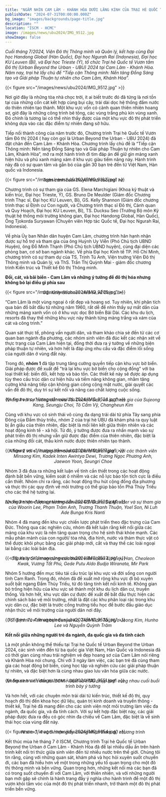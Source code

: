 ```yaml
---
title: "NGẮM NHÌN CAM LÂM - KHÁNH HÒA DƯỚI LĂNG KÍNH CỦA TRẠI HÈ QUỐC TẾ URBAN BEYOND THE URBAN 2024"
publishDate: "2024-07-31T00:00:00.000Z"
bg_image: "images/backgrounds/page-title.jpg"
description: ""
location: "ISCM - HCMC"
image: /images/news/ubu2024/IMG_9512.jpg
showImage: false
---
```


_Cuối tháng 7/2024, Viện Đô thị Thông minh và Quản lý, kết hợp cùng Đại học Handong Global (Hàn Quốc), Đại học Ngurah Rai (Indonesia), Đại học KU Leuven (Bỉ), và Đại học Trieste (Ý), tổ chức Trại hè Quốc tế Vươn tầm Đô thị (Urban Beyond the Urban - UBU) 2024 tại Cam Lâm - Khánh Hòa. Năm nay, trại hè lấy chủ đề “Tiếp cận Thông minh: Nền tảng Đồng Sáng tạo và Giải pháp Thuận tự nhiên cho Cam Lâm, Khánh Hòa”._

{{< figure src="/images/news/ubu2024/IMG_9512.jpg" >}}

Nơi giờ đây là những tòa nhà chọc trời, ít ai biết trước đó đã từng là nơi tồn tại của những cồn cát kết hợp cùng bụi cây, trải dài dọc hệ thống đầm nước do thiên nhiên tạo thành. Một khu vực vốn có cảnh quan thiên nhiên hoang sơ, giờ đây là những công trình bê tông, các vùng trắng phủ kín vùng xanh. Đó chính là tương lai có thể nhìn thấy được của một khu vực đô thị phát triển không dựa vào các đặc điểm tự nhiên đang sở hữu.

Tiếp nối thành công của năm trước đó, Chương trình Trại hè Quốc tế Vươn tầm Đô thị 2024 ( hay còn gọi là Urban Beyond the Urban - UBU 2024) đã đặt chân đến Cam Lâm - Khánh Hòa. Chương trình lấy chủ đề là “Tiếp cận Thông minh: Nền tảng Đồng Sáng tạo và Giải pháp Thuận tự nhiên cho Cam Lâm, Khánh Hòa”, mở ra một hành trình đi tìm đáp án để giữ gìn mảng xanh hiện hữu và phủ xanh mảng xám ở khu vực giàu tiềm năng này. Hành trình này đã có sự quan tâm và gắn bó của gần 30 bạn trẻ đến từ Việt Nam, Hàn quốc và Indonesia.

{{< figure src="/images/news/ubu2024/IMG_9182.jpg" >}}

_<center style="margin-top: -30px">Toàn cảnh buổi thuyết trình cuối trại hè</center>_

Chương trình có sự tham gia của GS. Elena Marchigiani (Khoa kỹ thuật và kiến trúc, Đại học Trieste, Ý), GS. Bruno De Meulder (Giám đốc Chương trình Thạc sĩ, Đại học KU Leuven, Bỉ), GS. Kelly Shannon (Giám đốc chương trình thạc sĩ Định cư Con người, và Chương trình thạc sĩ Đô thị, Cảnh quan và Quy Hoạch, Đại học KU Leuven, Bỉ), TS. Ducksu Seo (Trưởng Bộ môn Kỹ thuật hệ thống môi trường không gian, Đại học Handong Global, Hàn Quốc), Ông Tjokorda Suryawan (Chuyên viên Hợp tác Quốc tế, Đại học Ngurah Rai, Indonesia).

Về phía Ủy ban Nhân dân huyện Cam Lâm, chương trình hân hạnh nhận được sự hỗ trợ và tham gia của ông Huỳnh Uy Viễn (Phó Chủ tịch UBND Huyện), ông Đỗ Minh Thạnh (Phó Chủ tịch UBND huyện), cùng đại diện các phòng ban, cơ sở ban ngành khác. Về phía Đại học Kinh tế TP. Hồ Chí Minh, chương trình có sự tham dự của TS. Trịnh Tú Anh, Viện trưởng Viện Đô thị Thông minh và Quản lý, và ThS. Trần Thị Quỳnh Mai - giám đốc chương trình Kiến trúc và Thiết kế Đô thị Thông minh.

**Đồi, cát, và bãi biển - Cam Lâm và những ý tưởng để đô thị hóa nhưng không bỏ lại điều gì phía sau**

{{< figure src="/images/news/ubu2024/IMG_9206.jpg" >}}

_<center style="margin-top: -30px">GS. Kelly Shannon chia sẻ về Cam Lâm</center>_

“Cam Lâm là một vùng ngoại ô rất đẹp và hoang sơ. Tuy nhiên, khi phân tích qua bản đồ bắt đầu từ những năm 1960, rất dễ để nhìn thấy sự mất dần của những mảng xanh vốn có ở khu vực dọc Bờ biển Bãi Dài. Các khu du lịch, resorts đã thay thế những khu vực này thành từng mảng trắng và xám của cát và công trình.”

Quan sát thực tế, phỏng vấn người dân, và tham khảo chia sẻ đến từ các cơ quan ban ngành địa phương, các nhóm sinh viên đã đúc kết các nhận xét về thực trạng của Cam Lâm hiện tại, đồng thời đưa ra ý tưởng về những biện pháp thuận tự nhiên, và hơn hết là đáp ứng nhu cầu và đặc điểm lối sống của người dân ở vùng đất này.

Trong đó, **nhóm 1** đã tập trung tăng cường quyền tiếp cận khu vực bờ biển. Giải pháp được đề xuất để "trả lại khu vực bờ biển cho cộng đồng" với ba loại thiết kế: biến đổi, kết hợp và bảo tồn. Các thiết kế này sẽ được áp dụng tùy theo cấu trúc dân cư hiện hữu và tiềm năng không gian, nhằm tăng cường khả năng tiếp cận không gian công cộng mặt nước, giải quyết các vấn đề đô thị, duy trì sự kết nối và nâng cao chất lượng cuộc sống.

{{< figure src="/images/news/ubu2024/IMG_9524.jpg" >}}

_<center style="margin-top: -30px">Nhóm 1 với sự hướng dẫn của TS. Ducksu Seo, và sự tham gia của Sujeong Kang, Seungju Choi, Tô Cẩm Vỹ, Changheun Kim</center>_

Cùng với khu vực có sinh thái vô cùng đa dạng trải dài từ phía Tây sang phía Đông của Đầm thủy triều, nhóm 2 của trại hè UBU đã khám phá ra quy luật bị ẩn giấu của thiên nhiên, đặc biệt là mối liên kết giữa thiên nhiên và các hoạt động kinh tế - xã hội. Từ đó, ý tưởng được đưa ra nhấn mạnh vào sự phát triển đô thị nhưng vẫn giữ được đặc điểm của thiên nhiên, đặc biệt là của những đồi cát, thấu kính nước được thiên nhiên tạo thành.

{{< figure src="/images/news/ubu2024/IMG_9517.jpg" >}}

_<center style="margin-top: -30px">Nhóm 2 với sự hướng dẫn của GS. Elena Marchigiani, với các thành viên Minsang Kim, Kadek Inten Awintya Dewi, Trương Ngọc Phương Anh, Jaewon Yoon, Seungri Choe</center>_

Nhóm 3 đã đưa ra những kết luận về tính cần thiết trong các hoạt động đánh bắt bền vững, kiểm soát ô nhiễm và các nỗ lực bảo tồn tích cực là điều cần thiết. Nhóm chỉ ra rằng, các hoạt động thu hút cộng đồng địa phương và thực thi các quy định về môi trường có thể giúp bảo tồn Phá Thủy Triều cho các thế hệ tương lai.

{{< figure src="/images/news/ubu2024/IMG_9526.jpg" >}}

_<center style="margin-top: -30px">Nhóm 3 nhận được sự hướng dẫn của GS. Bruno De Meulder và sự tham gia của Woorin Lee, Phạm Trâm Anh, Trương Thanh Thuận, Yoel Son, Ni Luh Ade Bunga Kris Nanti</center>_

Nhóm 4 đã mang đến khu vực chiến lược phát triển theo đặc trưng của Cam Đức. Thông qua các nghiên cứu, nhóm đã kết luận rằng kết nối giữa các mảng của khu vực là nền tảng quan trọng cho hệ sinh thái khỏe mạnh. Các mẫu phân mảnh của con người/ tòa nhà, địa hình, nước và thảm thực vật có thể được khôi phục bằng các giải pháp mới, cắt và thay thế các loài ngoại lai bằng các loài bản địa.

{{< figure src="/images/news/ubu2024/IMG_9533.jpg" >}}
_<center style="margin-top: -30px">GS. Kelly Shannon cùng các thành viên nhóm 4: Heeju Han, Cheoleon Kwak, Vương Tất Phú, Gede Putu Aldo Budja Wiranata, Mir Park</center>_

Nhóm 5 hướng đến mục tiêu tái cấu trúc lại khu vực và đời sống con người tỉnh Cam Ranh. Trong đó, nhóm đã đề xuất mở rộng khu vực đi bộ xuyên suốt bắt ngang Đầm Thủy Triều, từ đó tăng tính kết nối kinh tế. Không gian bỏ trống hiện hữu của khu vực sẽ thành một khu du lịch dân cư, truyền thống. Và hơn hết, khu vực dân cư được đề xuất để bắt đầu thực hiện các chính sách bảo vệ môi trường, nhất là đặt các khu phân loại rác trong khu vực dân cư, đặc biệt là trước cổng trường tiểu học để bước đầu giáo dục nhận thức về môi trường của người dân nơi đây.

{{< figure src="/images/news/ubu2024/IMG_9535.jpg" >}}
_<center style="margin-top: -30px">TS. Trịnh Tú Anh và bạn Eunyul Ko, Trần Vĩnh Tài, Hyo Jeong Kim, Hunho Lee và Nguyễn Quỳnh Trâm</center>_

**Kết nối giữa những người trẻ đa ngành, đa quốc gia và đa tính cách**

Là một phần không thể thiếu tại Trại hè Quốc tế Urban Beyond the Urban 2024, các sinh viên đến từ ba quốc gia Việt Nam, Hàn Quốc và Indonesia đã có thời gian cùng nhau trải nghiệm vẻ đẹp hoang sơ của Cam Lâm nói riêng và Khánh Hòa nói chung. Chỉ với 3 ngày làm việc, các bạn trẻ đã cùng tham gia các hoạt động bờ biển, cùng học tập và nghiên cứu các giải pháp thuận tự nhiên, và đặc biệt hơn là cùng nhau giao lưu văn hóa giữa các nước.

{{< figure src="/images/news/ubu2024/IMG_9551.jpg" >}}
_<center style="margin-top: -30px">Nhóm sinh viên đến từ ISCM - UEH và HGU chụp hình cùng nhau cuối buổi trình bày ý tưởng</center>_

Và hơn hết, với các chuyên môn trải dài từ kiến trúc, thiết kế đô thị, quy hoạch đô thị đến khoa học dữ liệu, quản trị kinh doanh và truyền thông - thiết kế, Trại hè đã mang đến cho các sinh viên một môi trường làm việc đa ngành, đa quốc gia, và đa tính cách. Với sự kết hợp đặc biệt này, các giải pháp được đưa ra đều có góc nhìn đa chiều về Cam Lâm, đặc biệt là về sinh thái học của vùng đất này.

{{< figure src="/images/news/ubu2024/IMG_9654.jpg" >}}
_<center style="margin-top: -30px">Nhóm 3, 4 và 5 nhận giấy chứng nhận tham dự chương trình</center>_

Kết thúc mùa hè tháng 7 ở ISCM, Chương trình Trại hè Quốc tế Urban Beyond the Urban ở Cam Lâm - Khánh Hòa đã để lại nhiều dấu ấn trên hành trình kết nối tri thức giữa sinh viên đến từ nhiều nước trên thế giới. Chúng tôi tin rằng, cùng với những quan sát, khám phá và học hỏi xuyên suốt chuyến đi, các bạn đã hiểu hơn về một trong những yếu tố quan trọng cho một đô thị thông minh và bền vững. Quan trọng hơn, những kết nối mà các bạn đã có trong suốt chuyến đi với Cam Lâm, với thiên nhiên, và với những người bạn mới gặp sẽ chính là hành trang đầy ý nghĩa cho hành trình để một đô thị vươn khỏi tầm vóc của một đô thị phát triển nhanh, trở thành một đô thị phát triển bền vững.
